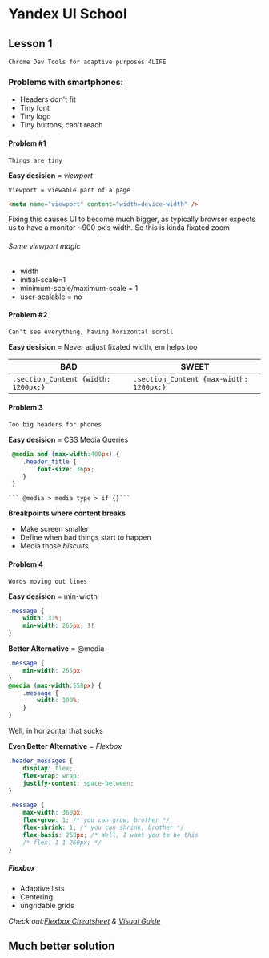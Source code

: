 # Yandex UI School

## Lesson 1

    Chrome Dev Tools for adaptive purposes 4LIFE

### Problems with smartphones:
 * Headers don't fit
 * Tiny font
 * Tiny logo
 * Tiny buttons, can't reach

#### Problem #1 

`Things are tiny`

**Easy desision** = *viewport*

    Viewport = viewable part of a page
```html 
<meta name="viewport" content="width=device-width" />
```

Fixing this causes UI to become much bigger, as typically browser expects us to have a monitor ~900 pxls width. So this is kinda fixated zoom

###### Some viewport magic
* width 
* initial-scale=1 
* minimum-scale/maximum-scale = 1
* user-scalable = no

#### Problem #2
`Can't see everything, having horizontal scroll`

**Easy desision** = Never adjust fixated width, em helps too

BAD | SWEET
------------ | -------------
```.section_Content {width: 1200px;} ```| ```.section_Content {max-width: 1200px;} ```

#### Problem 3 
`Too big headers for phones`

**Easy desision** = CSS Media Queries

```css
 @media and (max-width:400px) {
    .header_title {
        font-size: 36px;
    }
 }
 ```
    
    ``` @media > media type > if {}```

**Breakpoints where content breaks**
* Make screen smaller
* Define when bad things start to happen
* Media those *biscuits*

#### Problem 4
`Words moving out lines`

**Easy desision** = min-width

```css
.message {
    width: 33%;
    min-width: 265px; !!
}
```

**Better Alternative** = @media
```css
.message {
    min-width: 265px;
}
@media (max-width:550px) {
    .message {
        width: 100%;
    }
}
```
Well, in horizontal that sucks

**Even Better Alternative** = *Flexbox*
```css
.header_messages {
    display: flex;
    flex-wrap: wrap;
    justify-content: space-between;
}

.message {
    max-width: 360px;
    flex-grow: 1; /* you can grow, brother */
    flex-shrink: 1; /* you can shrink, brother */
    flex-basis: 260px; /* Well, I want you to be this
    /* flex: 1 1 260px; */
}
```

##### Flexbox
* Adaptive lists
* Centering
* ungridable grids

*Check out:[Flexbox Cheatsheet](http://jonibologna.com/flexbox-cheatsheet/) & [Visual Guide](https://scotch.io/tutorials/a-visual-guide-to-css3-flexbox-properties)*

## Much better solution

